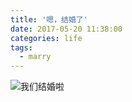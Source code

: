 ```yaml
---
title: '嗯，结婚了'
date: 2017-05-20 11:38:00
categories: life
tags: 
  - marry
---
```

![我们结婚啦](http://opzbb6gi3.bkt.clouddn.com/marry.jpg)